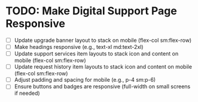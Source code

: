 # TODO: Make Digital Support Page Responsive

- [ ] Update upgrade banner layout to stack on mobile (flex-col sm:flex-row)
- [ ] Make headings responsive (e.g., text-xl md:text-2xl)
- [ ] Update support services item layouts to stack icon and content on mobile (flex-col sm:flex-row)
- [ ] Update request history item layouts to stack icon and content on mobile (flex-col sm:flex-row)
- [ ] Adjust padding and spacing for mobile (e.g., p-4 sm:p-6)
- [ ] Ensure buttons and badges are responsive (full-width on small screens if needed)
